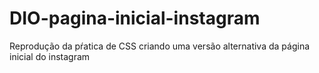 # DIO-pagina-inicial-instagram
Reprodução da pŕatica de CSS criando uma versão alternativa da página inicial do instagram
